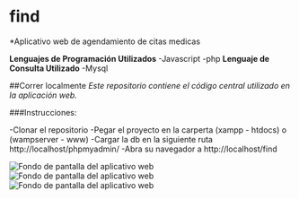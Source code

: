 # find
*Aplicativo web de agendamiento de citas medicas 

**Lenguajes de Programación Utilizados**
-Javascript
-php
**Lenguaje de Consulta Utilizado**
-Mysql

##Correr localmente
*Este repositorio contiene el código central utilizado en la aplicación web.*

###Instrucciones:

-Clonar el repositorio
-Pegar el proyecto en la carperta (xampp - htdocs) o (wampserver - www)
-Cargar la db en la siguiente ruta http://localhost/phpmyadmin/ 
-Abra su navegador a http://localhost/find

![Fondo de pantalla del aplicativo web](https://github.com/jhorfernandez/find/blob/master/find/img/DeepinScreenshot_Seleccionar%20%C3%A1rea_20180919135807.png)
![Fondo de pantalla del aplicativo web](https://github.com/jhorfernandez/find/blob/master/find/img/DeepinScreenshot_Seleccionar%20%C3%A1rea_20180919135626.png)
![Fondo de pantalla del aplicativo web](https://github.com/jhorfernandez/find/blob/master/find/img/DeepinScreenshot_Seleccionar%20%C3%A1rea_20180919135713.png)

